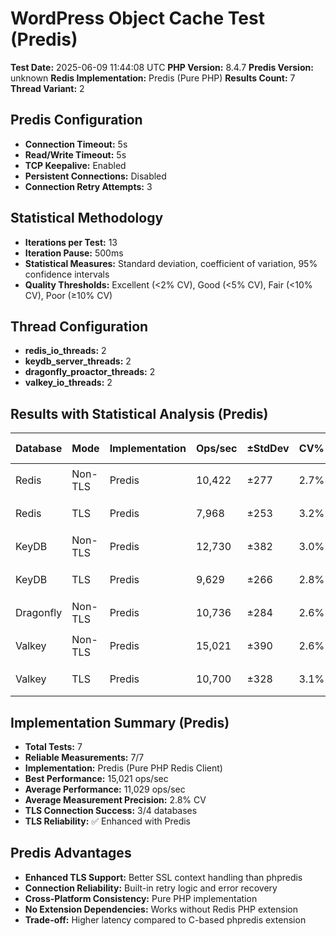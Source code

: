 # WordPress Object Cache Test (Predis)

**Test Date:** 2025-06-09 11:44:08 UTC
**PHP Version:** 8.4.7
**Predis Version:** unknown
**Redis Implementation:** Predis (Pure PHP)
**Results Count:** 7
**Thread Variant:** 2

## Predis Configuration

- **Connection Timeout:** 5s
- **Read/Write Timeout:** 5s
- **TCP Keepalive:** Enabled
- **Persistent Connections:** Disabled
- **Connection Retry Attempts:** 3

## Statistical Methodology

- **Iterations per Test:** 13
- **Iteration Pause:** 500ms
- **Statistical Measures:** Standard deviation, coefficient of variation, 95% confidence intervals
- **Quality Thresholds:** Excellent (<2% CV), Good (<5% CV), Fair (<10% CV), Poor (≥10% CV)

## Thread Configuration

- **redis_io_threads:** 2
- **keydb_server_threads:** 2
- **dragonfly_proactor_threads:** 2
- **valkey_io_threads:** 2

## Results with Statistical Analysis (Predis)

| Database | Mode | Implementation | Ops/sec | ±StdDev | CV% | Quality | Latency(ms) | ±StdDev | P95 Lat | P99 Lat | 95% CI | Iterations |
| --- | --- | --- | --- | --- | --- | --- | --- | --- | --- | --- | --- | --- | 
| Redis | Non-TLS | Predis | 10,422 | ±277 | 2.7% | 🟡 good | 0.095 | ±0.003 | 0.137 | 0.164 | 10,268-10,575 | 13 |
| Redis | TLS | Predis | 7,968 | ±253 | 3.2% | 🟡 good | 0.125 | ±0.004 | 0.176 | 0.215 | 7,828-8,109 | 13 |
| KeyDB | Non-TLS | Predis | 12,730 | ±382 | 3.0% | 🟡 good | 0.078 | ±0.003 | 0.122 | 0.142 | 12,519-12,942 | 13 |
| KeyDB | TLS | Predis | 9,629 | ±266 | 2.8% | 🟡 good | 0.103 | ±0.003 | 0.152 | 0.181 | 9,481-9,776 | 13 |
| Dragonfly | Non-TLS | Predis | 10,736 | ±284 | 2.6% | 🟡 good | 0.093 | ±0.003 | 0.142 | 0.170 | 10,578-10,893 | 13 |
| Valkey | Non-TLS | Predis | 15,021 | ±390 | 2.6% | 🟡 good | 0.066 | ±0.002 | 0.107 | 0.125 | 14,805-15,238 | 13 |
| Valkey | TLS | Predis | 10,700 | ±328 | 3.1% | 🟡 good | 0.093 | ±0.003 | 0.142 | 0.168 | 10,518-10,882 | 13 |

## Implementation Summary (Predis)

- **Total Tests:** 7
- **Reliable Measurements:** 7/7
- **Implementation:** Predis (Pure PHP Redis Client)
- **Best Performance:** 15,021 ops/sec
- **Average Performance:** 11,029 ops/sec
- **Average Measurement Precision:** 2.8% CV
- **TLS Connection Success:** 3/4 databases
- **TLS Reliability:** ✅ Enhanced with Predis

## Predis Advantages

- **Enhanced TLS Support:** Better SSL context handling than phpredis
- **Connection Reliability:** Built-in retry logic and error recovery
- **Cross-Platform Consistency:** Pure PHP implementation
- **No Extension Dependencies:** Works without Redis PHP extension
- **Trade-off:** Higher latency compared to C-based phpredis extension
